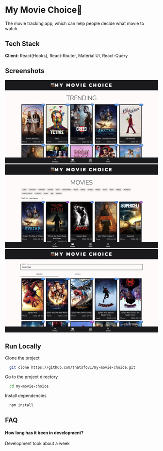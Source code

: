 
# My Movie Choice🍿

The movie tracking app, which can help people decide what movie to watch. 


## Tech Stack

**Client:** React(Hooks), React-Router, Material UI, React-Query



## Screenshots

![App Screenshot 1](screenshots/screen-1.png)
![App Screenshot 2](screenshots/screen-3.png)
![App Screenshot 3](screenshots/screen-2.png)


## Run Locally

Clone the project

```bash
  git clone https://github.com/thatsfov1/my-movie-choice.git
```

Go to the project directory

```bash
  cd my-movie-choice
```

Install dependencies

```bash
  npm install
```



## FAQ

#### How long has it been in development?

Development took about a week

